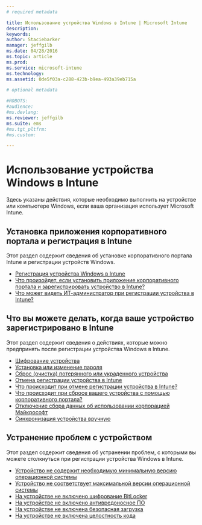 ```yaml
---
# required metadata

title: Использование устройства Windows в Intune | Microsoft Intune
description:
keywords:
author: Staciebarker
manager: jeffgilb
ms.date: 04/28/2016
ms.topic: article
ms.prod:
ms.service: microsoft-intune
ms.technology:
ms.assetid: 0de5f03a-c288-423b-b9ea-493a39eb715a

# optional metadata

#ROBOTS:
#audience:
#ms.devlang:
ms.reviewer: jeffgilb
ms.suite: ems
#ms.tgt_pltfrm:
#ms.custom:

---
```


# Использование устройства Windows в Intune

Здесь указаны действия, которые необходимо выполнить на устройстве или компьютере Windows, если ваша организация использует Microsoft Intune.

## Установка приложения корпоративного портала и регистрация в Intune

Этот раздел содержит сведения об установке корпоративного портала Intune и регистрации устройств Windows.

- [Регистрация устройства Windows в Intune](enroll-your-device-in-intune-windows.md)</br>
- [Что произойдет, если установить приложение корпоративного портала и зарегистрировать устройство в Intune?](what-happens-if-you-install-the-company-portal-app-and-enroll-your-device-in-intune-windows.md)</br>
- [Что может видеть ИТ-администратор при регистрации устройства в Intune?](what-can-your-it-administrator-see-when-you-enroll-your-device-in-intune-windows.md)

## Что вы можете делать, когда ваше устройство зарегистрировано в Intune

Этот раздел содержит сведения о действиях, которые можно предпринять после регистрации устройства Windows в Intune.

- [Шифрование устройства](encrypt-your-device-windows.md)</br>
- [Установка или изменение пароля](set-or-change-your-password-windows.md)</br>
- [Сброс (очистка) потерянного или украденного устройства](reset-erase-your-lost-or-stolen-device-windows.md)</br>
- [Отмена регистрации устройства в Intune](unenroll-your-device-from-intune-windows.md)</br>
- [Что происходит при отмене регистрации устройства в Intune?](what-happens-if-you-unenroll-your-device-from-intune-windows.md)</br>
- [Что происходит при сбросе вашего устройства с помощью корпоративного портала?](what-happens-if-you-reset-your-device-using-the-company-portal-windows.md)</br>
- [Отключение сбора данных об использовании корпорацией Майкрософт](turn-off-microsoft-usage-data-collection-windows.md)</br>
- [Синхронизация устройства вручную](sync-your-device-manually-windows.md)

## Устранение проблем с устройством

Этот раздел содержит сведения об устранении проблем, с которыми вы можете столкнуться при регистрации устройства Windows в Intune.

- [Устройство не содержит необходимую минимальную версию операционной системы](device-doesnt-have-the-required-minimum-operating-system-version-windows.md)</br>
- [Устройство не соответствует максимальной версии операционной системы](device-doesnt-comply-with-maximum-operating-system-version-windows.md)</br>
- [На устройстве не включено шифрование BitLocker](device-doesnt-have-bitlocker-enabled-windows.md)</br>
- [На устройстве не включено антивредоносное ПО](device-doesnt-have-antimalware-software-enabled-windows.md)</br>
- [На устройстве не включена безопасная загрузка](device-doesnt-have-secure-boot-enabled-windows.md)</br>
- [На устройстве не включена целостность кода](device-doesnt-have-code-integrity-enabled-windows.md)




<!--HONumber=May16_HO4-->


